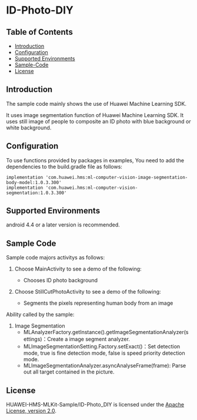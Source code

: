 # ID-Photo-DIY

## Table of Contents

 * [Introduction](#introduction)
 * [Configuration ](#configuration )
 * [Supported Environments](#supported-environments)
 * [Sample-Code](#Sample-Code)
 * [License](#license)


## Introduction
The sample code mainly shows the use of Huawei Machine Learning SDK.

It uses image segmentation function of Huawei Machine Learning SDK. It uses still image of people to composite an ID photo with blue background or white background.


## Configuration
To use functions provided by packages in examples, You need to add the dependencies to the build.gradle file as follows:

    implementation 'com.huawei.hms:ml-computer-vision-image-segmentation-body-model:1.0.3.300'
    implementation 'com.huawei.hms:ml-computer-vision-segmentation:1.0.3.300'

## Supported Environments
android 4.4 or a later version is recommended.


## Sample Code
Sample code majors activitys as follows:
   1. Choose MainActivity to see a demo of the following:
      - Chooses ID photo background

   2. Choose StillCutPhotoActivity to see a demo of the following:
	  - Segments the pixels representing human body from an image


   Ability called by the sample:
   1. Image Segmentation
      - MLAnalyzerFactory.getInstance().getImageSegmentationAnalyzer(settings)：Create a image segment analyzer.
      - MLImageSegmentationSetting.Factory.setExact()：Set detection mode, true is fine detection mode, false is speed priority detection mode.
      - MLImageSegmentationAnalyzer.asyncAnalyseFrame(frame): Parse out all target contained in the picture.

##  License
HUAWEI-HMS-MLKit-Sample/ID-Photo_DIY is licensed under the [Apache License, version 2.0](http://www.apache.org/licenses/LICENSE-2.0).
